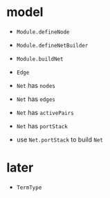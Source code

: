 # model

- `Module.defineNode`
- `Module.defineNetBuilder`
- `Module.buildNet`

- `Edge`

- `Net` has `nodes`
- `Net` has `edges`
- `Net` has `activePairs`
- `Net` has `portStack`

- use `Net.portStack` to build `Net`

# later

- `TermType`
